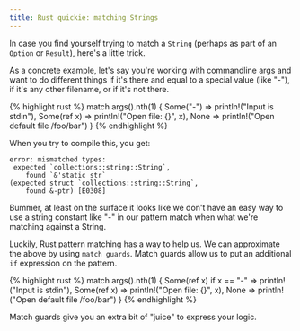 ```yaml
---
title: Rust quickie: matching Strings
---
```


In case you find yourself trying to match a ```String``` (perhaps as part of an ```Option``` or ```Result```), here's a little trick.

As a concrete example, let's say you're working with commandline args and want to do different things if it's there and equal to a special value (like "-"), if it's any other filename, or if it's not there.

{% highlight rust %}
match args().nth(1) {
    Some("-") => println!("Input is stdin"),
    Some(ref x)   => println!("Open file: {}", x),
    None      => println!("Open default file /foo/bar")
}
{% endhighlight %}

When you try to compile this, you get:

```
error: mismatched types:
 expected `collections::string::String`,
    found `&'static str`
(expected struct `collections::string::String`,
    found &-ptr) [E0308]
```

Bummer, at least on the surface it looks like we don't have an easy way to use a string constant like "-" in our pattern match when what we're matching against a String.

Luckily, Rust pattern matching has a way to help us.  We can approximate the above by using ```match guards```.  Match guards allow us to put an additional ```if``` expression on the pattern.

{% highlight rust %}
match args().nth(1) {
    Some(ref x) if x == "-" => println!("Input is stdin"),
    Some(ref x)   => println!("Open file: {}", x),
    None      => println!("Open default file /foo/bar")
}
{% endhighlight %}

Match guards give you an extra bit of "juice" to express your logic.
